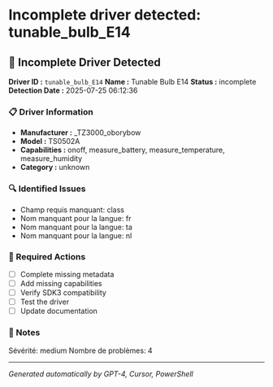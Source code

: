# Incomplete driver detected: tunable_bulb_E14

## 🚨 Incomplete Driver Detected

**Driver ID :** `tunable_bulb_E14`
**Name :** Tunable Bulb E14
**Status :** incomplete
**Detection Date :** 2025-07-25 06:12:36

### 📋 Driver Information
- **Manufacturer :** _TZ3000_oborybow
- **Model :** TS0502A
- **Capabilities :** onoff, measure_battery, measure_temperature, measure_humidity
- **Category :** unknown

### 🔍 Identified Issues
- Champ requis manquant: class
- Nom manquant pour la langue: fr
- Nom manquant pour la langue: ta
- Nom manquant pour la langue: nl

### 🎯 Required Actions
- [ ] Complete missing metadata
- [ ] Add missing capabilities
- [ ] Verify SDK3 compatibility
- [ ] Test the driver
- [ ] Update documentation

### 📝 Notes
Sévérité: medium
Nombre de problèmes: 4

---
*Generated automatically by GPT-4, Cursor, PowerShell*

